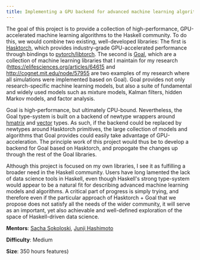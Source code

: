 ```yaml
---
title: Implementing a GPU backend for advanced machine learning algorithms
---
```


The goal of this project is to provide a collection of high-performance, GPU-accelerated machine learning algorithms to the Haskell community. To do this, we would combine two existing, well-developed libraries: The first is [Hasktorch](http://hasktorch.org/), which provides industry-grade GPU-accelerated performance through bindings to [pytorch/libtorch](https://pytorch.org/). The second is [Goal](https://gitlab.com/sacha-sokoloski/goal), which are a collection of machine learning libraries that I maintain for my research (https://elifesciences.org/articles/64615 and http://cognet.mit.edu/node/57955 are two examples of my research where all simulations were implemented based on Goal). Goal provides not only research-specific machine learning models, but also a suite of fundamental and widely used models such as mixture models, Kalman filters, hidden Markov models, and factor analysis.

Goal is high-performance, but ultimately CPU-bound. Nevertheless, the Goal type-system is built on a backend of newtype wrappers around [hmatrix](https://hackage.haskell.org/package/hmatrix) and [vector](https://hackage.haskell.org/package/vector) types. As such, if the backend could be replaced by newtypes around Hasktorch primitives, the large collection of models and algorithms that Goal provides could easily take advantage of GPU-acceleration. The principle work of this project would thus be to develop a backend for Goal based on Hasktorch, and propogate the changes up through the rest of the Goal libraries.

Although this project is focused on my own libraries, I see it as fulfilling a broader need in the Haskell community. Users have long lamented the lack of data science tools in Haskell, even though Haskell's strong type-system would appear to be a natural fit for describing advanced machine learning models and algorithms. A critical part of progress is simply trying, and therefore even if the particular approach of Hasktorch + Goal that we propose does not satisfy all the needs of the wider community, it will serve as an important, yet also achievable and well-defined exploration of the space of Haskell-driven data science.

**Mentors**: [Sacha Sokoloski](https://gitlab.com/sacha-sokoloski), [Junji Hashimoto](https://github.com/junjihashimoto)

**Difficulty**: Medium

**Size**: 350 hours
features)
